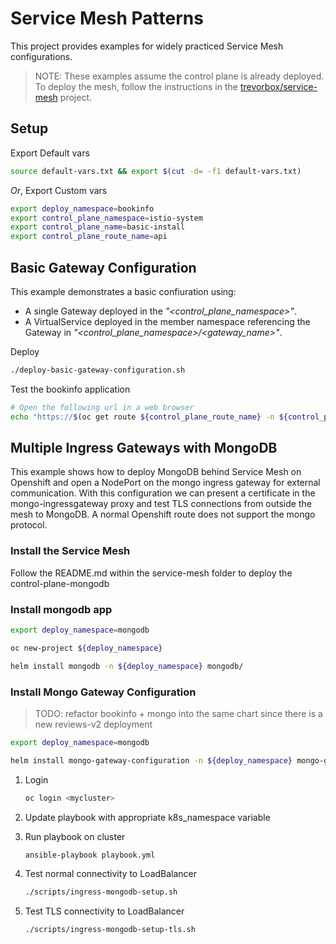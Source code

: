 # Service Mesh Patterns

This project provides examples for widely practiced Service Mesh configurations.

> NOTE: These examples assume the control plane is already deployed.
> To deploy the mesh, follow the instructions in the [trevorbox/service-mesh](https://github.com/trevorbox/service-mesh) project.

## Setup

Export Default vars

```sh
source default-vars.txt && export $(cut -d= -f1 default-vars.txt)
```

*Or*, Export Custom vars

```sh
export deploy_namespace=bookinfo
export control_plane_namespace=istio-system
export control_plane_name=basic-install
export control_plane_route_name=api
```

## Basic Gateway Configuration

This example demonstrates a basic confiuration using:

- A single Gateway deployed in the *"<control_plane_namespace>"*.
- A VirtualService deployed in the member namespace referencing the Gateway in *"<control_plane_namespace>/<gateway_name>"*.

Deploy

```sh
./deploy-basic-gateway-configuration.sh
```

Test the bookinfo application

```sh
# Open the following url in a web browser
echo "https://$(oc get route ${control_plane_route_name} -n ${control_plane_namespace} -o jsonpath={'.spec.host'})/productpage"
```

## Multiple Ingress Gateways with MongoDB

This example shows how to deploy MongoDB behind Service Mesh on Openshift and open a NodePort on the mongo ingress gateway for external communication. With this configuration we can present a certificate in the mongo-ingressgateway proxy and test TLS connections from outside the mesh to MongoDB. A normal Openshift route does not support the mongo protocol.

### Install the Service Mesh

Follow the README.md within the service-mesh folder to deploy the control-plane-mongodb

### Install mongodb app

```sh
export deploy_namespace=mongodb

oc new-project ${deploy_namespace}

helm install mongodb -n ${deploy_namespace} mongodb/
```

### Install Mongo Gateway Configuration

> TODO: refactor bookinfo + mongo into the same chart since there is a new reviews-v2 deployment

```sh
export deploy_namespace=mongodb

helm install mongo-gateway-configuration -n ${deploy_namespace} mongo-gateway-configuration/
```

1. Login

   ```sh
   oc login <mycluster>
   ```

2. Update playbook with appropriate k8s_namespace variable
3. Run playbook on cluster

   ```sh
   ansible-playbook playbook.yml
   ```

4. Test normal connectivity to LoadBalancer

   ```sh
   ./scripts/ingress-mongodb-setup.sh
   ```

5. Test TLS connectivity to LoadBalancer

   ```sh
   ./scripts/ingress-mongodb-setup-tls.sh
   ```
